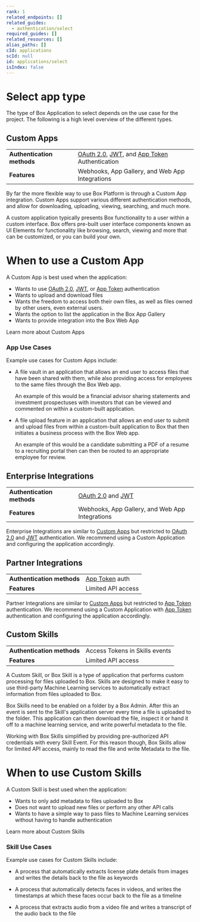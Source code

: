 ```yaml
---
rank: 1
related_endpoints: []
related_guides:
  - authentication/select
required_guides: []
related_resources: []
alias_paths: []
cId: applications
scId: null
id: applications/select
isIndex: false
---
```


# Select app type

The type of Box Application to select depends on the use case for the project.
The following is a high level overview of the different types.

## Custom Apps

<!-- markdownlint-disable line-length -->

|                            |                                                                            |
| -------------------------- | -------------------------------------------------------------------------- |
| **Authentication methods** | [OAuth 2.0][oauth2], [JWT][jwt], and [App Token][app-token] Authentication |
| **Features**               | Webhooks, App Gallery, and Web App Integrations                            |

<!-- markdownlint-enable line-length -->

By far the more flexible way to use Box Platform is through a Custom App
integration. Custom Apps support various different authentication methods, and
allow for downloading, uploading, viewing, searching, and much more.

A custom application typically presents Box functionality to a user within a
custom interface. Box offers pre-built user interface components known as UI
Elements for functionality like browsing, search, viewing and more that can be
customized, or you can build your own.

<Message>

  # When to use a Custom App

A Custom App is best used when the application:

- Wants to use [OAuth 2.0][oauth2], [JWT][jwt], or [App Token][app-token] authentication
- Wants to upload and download files
- Wants the freedom to access both their own files, as well as files owned by
  other users, even external users.
- Wants the option to list the application in the Box App Gallery
- Wants to provide integration into the Box Web App

</Message>

<CTA to="g://applications/custom-apps">Learn more about Custom Apps

</CTA>

### App Use Cases

Example use cases for Custom Apps include:

- A file vault in an application that allows an end user to access files that
  have been shared with them, while also providing access for employees to the
  same files through the Box Web app.

  An example of this would be a financial advisor sharing statements and
  investment prospectuses with investors that can be viewed and commented on
  within a custom-built application.

- A file upload feature in an application that allows an end user to submit and
  upload files from within a custom-built application to Box that then initiates
  a business process with the Box Web app.

  An example of this would be a candidate submitting a PDF of a resume to a
  recruiting portal then can then be routed to an appropriate employee for
  review.

## Enterprise Integrations

<!-- markdownlint-disable line-length -->

|                            |                                                 |
| -------------------------- | ----------------------------------------------- |
| **Authentication methods** | [OAuth 2.0][oauth2] and [JWT][jwt]              |
| **Features**               | Webhooks, App Gallery, and Web App Integrations |

<!-- markdownlint-enable line-length -->

Enterprise Integrations are similar to [Custom Apps][custom-apps] but restricted
to [OAuth 2.0][oauth2] and [JWT][jwt] authentication. We recommend using a
Custom Application and configuring the application accordingly.

## Partner Integrations

<!-- markdownlint-disable line-length -->

|                            |                             |
| -------------------------- | --------------------------- |
| **Authentication methods** | [App Token][app-token] auth |
| **Features**               | Limited API access          |

<!-- markdownlint-enable line-length -->

Partner Integrations are similar to [Custom Apps][custom-apps] but restricted to
[App Token][app-token] authentication. We recommend using a Custom Application
with [App Token][app-token] authentication and configuring the application
accordingly.

## Custom Skills

|                            |                                |
| -------------------------- | ------------------------------ |
| **Authentication methods** | Access Tokens in Skills events |
| **Features**               | Limited API access             |

A Custom Skill, or Box Skill is a type of application that performs custom
processing for files uploaded to Box. Skills are designed to make it easy to use
third-party Machine Learning services to automatically extract information from
files uploaded to Box.

Box Skills need to be enabled on a folder by a Box Admin. After this an event is
sent to the Skill's application server every time a file is uploaded to the
folder. This application can then download the file, inspect it or hand it off
to a machine learning service, and write powerful metadata to the file.

Working with Box Skills simplified by providing pre-authorized API credentials
with every Skill Event. For this reason though, Box Skills allow for limited API
access, mainly to read the file and write Metadata to the file.

<Message>

  # When to use Custom Skills

A Custom Skill is best used when the application:

- Wants to only add metadata to files uploaded to Box
- Does not want to upload new files or perform any other API calls
- Wants to have a simple way to pass files to Machine Learning services without
  having to handle authentication

</Message>

<CTA to="g://applications/custom-skills">Learn more about Custom Skills

</CTA>

### Skill Use Cases

Example use cases for Custom Skills include:

- A process that automatically extracts license plate details from images and
  writes the details back to the file as keywords

- A process that automatically detects faces in videos, and writes the timestamps
  at which these faces occur back to the file as a timeline

- A process that extracts audio from a video file and writes a transcript of the
  audio back to the file

[oauth2]: g://authentication/oauth2
[jwt]: g://authentication/jwt
[app-token]: g://authentication/app-token
[custom-apps]: g://applications/custom-apps
